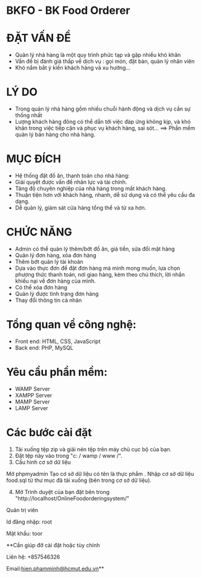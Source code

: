 # BKFO - BK Food Orderer
# ĐẶT VẤN ĐỀ
- Quản lý nhà hàng là một quy
trình phức tạp và gặp nhiều khó
khăn
- Vấn đề bị đánh giá thấp về dịch
vụ : gọi món, đặt bàn, quản lý
nhân viên
- Khó nắm bắt ý kiến khách hàng
và xu hướng…
# LÝ DO
- Trong quản lý nhà hàng gồm
nhiều chuỗi hành động và dịch vụ
cần sự thống nhất
- Lượng khách hàng đông có thể
dẫn tới việc đáp ứng không kịp,
và khó khăn trong việc tiếp cận và
phục vụ khách hàng, sai sót…
==> Phần mềm quản lý bán hàng
cho nhà hàng.
# MỤC ĐÍCH
- Hệ thống đặt đồ ăn, thanh toán cho nhà hàng:
- Giải quyết được vấn đề nhân lực và tài chính.
- Tăng độ chuyên nghiệp của nhà hàng trong mắt khách hàng.
- Thuận tiện hơn với khách hàng, nhanh, dễ sử dụng và có thể yêu cầu đa
dạng.
- Dễ quản lý, giám sát cửa hàng tổng thể và từ xa hơn.
# CHỨC NĂNG
- Admin có thể quản lý  thêm/bớt đồ ăn, giá tiền, sửa đổi mặt hàng
- Quản lý đơn hàng, xóa đơn hàng
- Thêm bớt quản lý tài khoản
- Dựa vào thực đơn để đặt đơn hàng mà mình mong muốn, lựa chọn phương thức thanh toán, nơi giao hàng, kèm theo chú thích, lời nhắn khiếu nại về đơn hàng của mình.
- Có thể xóa đơn hàng 
- Quản lý được tình trạng đơn hàng
- Thay đổi thông tin cá nhân 
# Tổng quan về công nghệ:
- Front end: HTML, CSS, JavaScript
- Back end: PHP, MySQL
# Yêu cầu phần mềm:
- WAMP Server
- XAMPP Server
- MAMP Server
- LAMP Server

# Các bước cài đặt
1. Tải xuống tệp zip và giải nén tệp trên máy chủ cục bộ của bạn. 
2. Đặt tệp này vào trong "c: / wamp / www /". 
3. Cấu hình cơ sở dữ liệu 

 Mở phpmyadmin 
 Tạo cơ sở dữ liệu có tên là  thực phẩm . 
 Nhập cơ sở dữ liệu food.sql từ thư mục đã tải xuống (bên trong cơ sở dữ liệu). 

4. Mở Trình duyệt của bạn đặt bên trong "http://localhost/OnlineFoodorderingsystem/"

Quản trị viên 

Id đăng nhập: root

Mật khẩu: toor


**Cần giúp đỡ cài đặt hoặc tùy chỉnh

Liên hệ: +857546326

Email:hien.phamminh@hcmut.edu.vn**
